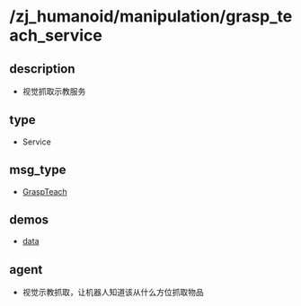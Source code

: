 # /zj_humanoid/manipulation/grasp_teach_service

## description
- 视觉抓取示教服务

## type
- Service

## msg_type
- [GraspTeach](../../../../zj_humanoid_types.md#GraspTeach)

## demos
- [data](./data.yaml)

## agent
- 视觉示教抓取，让机器人知道该从什么方位抓取物品

